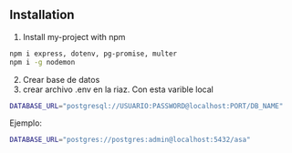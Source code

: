 
## Installation

1. Install my-project with npm
```bash
npm i express, dotenv, pg-promise, multer
npm i -g nodemon 
```
2. Crear base de datos 
3. crear archivo .env en la riaz. Con esta varible local
```bash
DATABASE_URL="postgresql://USUARIO:PASSWORD@localhost:PORT/DB_NAME"
```
Ejemplo:
```bash
DATABASE_URL="postgres://postgres:admin@localhost:5432/asa"

```

